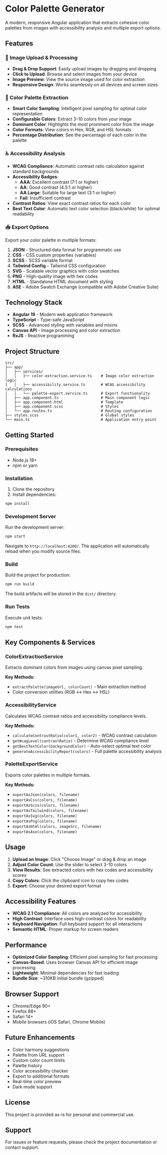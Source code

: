 # Color Palette Generator

A modern, responsive Angular application that extracts cohesive color palettes from images with accessibility analysis and multiple export options.

## Features

### 🎨 Image Upload & Processing
- **Drag & Drop Support**: Easily upload images by dragging and dropping
- **Click to Upload**: Browse and select images from your device
- **Image Preview**: View the source image used for color extraction
- **Responsive Design**: Works seamlessly on all devices and screen sizes

### 🎯 Color Palette Extraction
- **Smart Color Sampling**: Intelligent pixel sampling for optimal color representation
- **Configurable Colors**: Extract 3-10 colors from your image
- **Dominant Color**: Highlights the most prominent color from the image
- **Color Formats**: View colors in Hex, RGB, and HSL formats
- **Percentage Distribution**: See the percentage of each color in the palette

### ♿ Accessibility Analysis
- **WCAG Compliance**: Automatic contrast ratio calculation against standard backgrounds
- **Accessibility Badges**:
  - **AAA**: Excellent contrast (7:1 or higher)
  - **AA**: Good contrast (4.5:1 or higher)
  - **AA Large**: Suitable for large text (3:1 or higher)
  - **Fail**: Insufficient contrast
- **Contrast Ratios**: View exact contrast ratios for each color
- **Best Text Color**: Automatic text color selection (black/white) for optimal readability

### 📥 Export Options
Export your color palette in multiple formats:

1. **JSON** - Structured data format for programmatic use
2. **CSS** - CSS custom properties (variables)
3. **SCSS** - SCSS variable format
4. **Tailwind Config** - Tailwind CSS configuration
5. **SVG** - Scalable vector graphics with color swatches
6. **PNG** - High-quality image with hex codes
7. **HTML** - Standalone HTML document with styling
8. **ASE** - Adobe Swatch Exchange (compatible with Adobe Creative Suite)

## Technology Stack

- **Angular 19** - Modern web application framework
- **TypeScript** - Type-safe JavaScript
- **SCSS** - Advanced styling with variables and mixins
- **Canvas API** - Image processing and color extraction
- **RxJS** - Reactive programming

## Project Structure

```
src/
├── app/
│   ├── services/
│   │   ├── color-extraction.service.ts    # Image color extraction logic
│   │   ├── accessibility.service.ts       # WCAG accessibility calculations
│   │   └── palette-export.service.ts      # Export functionality
│   ├── app.component.ts                   # Main component logic
│   ├── app.component.html                 # Template
│   ├── app.component.scss                 # Styles
│   └── app.routes.ts                      # Routing configuration
├── styles.scss                            # Global styles
└── main.ts                                # Application entry point
```

## Getting Started

### Prerequisites
- Node.js 18+
- npm or yarn

### Installation

1. Clone the repository
2. Install dependencies:
```bash
npm install
```

### Development Server

Run the development server:
```bash
npm start
```

Navigate to `http://localhost:4200/`. The application will automatically reload when you modify source files.

### Build

Build the project for production:
```bash
npm run build
```

The build artifacts will be stored in the `dist/` directory.

### Run Tests

Execute unit tests:
```bash
npm test
```

## Key Components & Services

### ColorExtractionService
Extracts dominant colors from images using canvas pixel sampling.

**Key Methods:**
- `extractPalette(imageUrl, colorCount)` - Main extraction method
- Color conversion utilities (RGB ↔ Hex ↔ HSL)

### AccessibilityService
Calculates WCAG contrast ratios and accessibility compliance levels.

**Key Methods:**
- `calculateContrastRatio(color1, color2)` - WCAG contrast calculation
- `getWcagLevel(contrastRatio)` - Determine WCAG compliance level
- `getBestTextColor(backgroundColor)` - Auto-select optimal text color
- `generateAccessibilityReport(colors)` - Full palette accessibility analysis

### PaletteExportService
Exports color palettes in multiple formats.

**Key Methods:**
- `exportAsJson(colors, filename)`
- `exportAsCss(colors, filename)`
- `exportAsScss(colors, filename)`
- `exportAsTailwind(colors, filename)`
- `exportAsSvg(colors, filename)`
- `exportAsPng(colors, filename)`
- `exportAsHtml(colors, imageSrc, filename)`
- `exportAsAse(colors, filename)`

## Usage

1. **Upload an Image**: Click "Choose Image" or drag & drop an image
2. **Adjust Color Count**: Use the slider to select 3-10 colors
3. **View Results**: See extracted colors with hex codes and accessibility scores
4. **Copy Colors**: Click the clipboard icon to copy hex codes
5. **Export**: Choose your desired export format

## Accessibility Features

- **WCAG 2.1 Compliance**: All colors are analyzed for accessibility
- **High Contrast**: Interface uses high-contrast colors for readability
- **Keyboard Navigation**: Full keyboard support for all interactions
- **Semantic HTML**: Proper markup for screen readers

## Performance

- **Optimized Color Sampling**: Efficient pixel sampling for fast processing
- **Canvas-Based**: Uses browser Canvas API for efficient image processing
- **Lightweight**: Minimal dependencies for fast loading
- **Bundle Size**: ~310KB initial bundle (gzipped)

## Browser Support

- Chrome/Edge 90+
- Firefox 88+
- Safari 14+
- Mobile browsers (iOS Safari, Chrome Mobile)

## Future Enhancements

- Color harmony suggestions
- Palette from URL support
- Custom color count limits
- Palette history
- Color accessibility checker
- Export to additional formats
- Real-time color preview
- Dark mode support

## License

This project is provided as-is for personal and commercial use.

## Support

For issues or feature requests, please check the project documentation or contact support.
